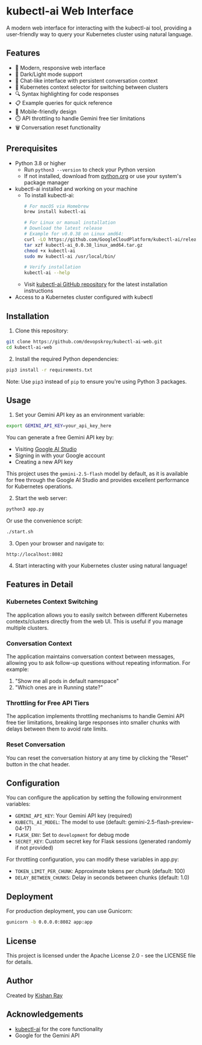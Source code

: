 # kubectl-ai Web Interface

A modern web interface for interacting with the kubectl-ai tool, providing a user-friendly way to query your Kubernetes cluster using natural language.

## Features

- 🚀 Modern, responsive web interface
- 🌙 Dark/Light mode support
- 💬 Chat-like interface with persistent conversation context
- 🔄 Kubernetes context selector for switching between clusters
- 🔍 Syntax highlighting for code responses
- 📋 Example queries for quick reference
- 📱 Mobile-friendly design
- ⏱️ API throttling to handle Gemini free tier limitations
- 🗑️ Conversation reset functionality

## Prerequisites

- Python 3.8 or higher
  - Run `python3 --version` to check your Python version
  - If not installed, download from [python.org](https://www.python.org/downloads/) or use your system's package manager
- kubectl-ai installed and working on your machine
  - To install kubectl-ai:
    ```bash
    # For macOS via Homebrew
    brew install kubectl-ai
    
    # For Linux or manual installation
    # Download the latest release
    # Example for v0.0.38 on Linux amd64:
    curl -LO https://github.com/GoogleCloudPlatform/kubectl-ai/releases/download/v0.0.38/kubectl-ai_0.0.38_linux_amd64.tar.gz
    tar xzf kubectl-ai_0.0.38_linux_amd64.tar.gz
    chmod +x kubectl-ai
    sudo mv kubectl-ai /usr/local/bin/
    
    # Verify installation
    kubectl-ai --help
    ```
  - Visit [kubectl-ai GitHub repository](https://github.com/GoogleCloudPlatform/kubectl-ai) for the latest installation instructions
- Access to a Kubernetes cluster configured with kubectl

## Installation

1. Clone this repository:

```bash
git clone https://github.com/devopskroy/kubectl-ai-web.git
cd kubectl-ai-web
```

2. Install the required Python dependencies:

```bash
pip3 install -r requirements.txt
```
Note: Use `pip3` instead of `pip` to ensure you're using Python 3 packages.

## Usage

1. Set your Gemini API key as an environment variable:

```bash
export GEMINI_API_KEY=your_api_key_here
```

You can generate a free Gemini API key by:
- Visiting [Google AI Studio](https://aistudio.google.com/apikey)
- Signing in with your Google account
- Creating a new API key

This project uses the `gemini-2.5-flash` model by default, as it is available for free through the Google AI Studio and provides excellent performance for Kubernetes operations.

2. Start the web server:

```bash
python3 app.py
```

Or use the convenience script:

```bash
./start.sh
```

3. Open your browser and navigate to:

```
http://localhost:8082
```

4. Start interacting with your Kubernetes cluster using natural language!

## Features in Detail

### Kubernetes Context Switching
The application allows you to easily switch between different Kubernetes contexts/clusters directly from the web UI. This is useful if you manage multiple clusters.

### Conversation Context
The application maintains conversation context between messages, allowing you to ask follow-up questions without repeating information. For example:
1. "Show me all pods in default namespace"
2. "Which ones are in Running state?"

### Throttling for Free API Tiers
The application implements throttling mechanisms to handle Gemini API free tier limitations, breaking large responses into smaller chunks with delays between them to avoid rate limits.

### Reset Conversation
You can reset the conversation history at any time by clicking the "Reset" button in the chat header.

## Configuration

You can configure the application by setting the following environment variables:

- `GEMINI_API_KEY`: Your Gemini API key (required)
- `KUBECTL_AI_MODEL`: The model to use (default: gemini-2.5-flash-preview-04-17)
- `FLASK_ENV`: Set to `development` for debug mode
- `SECRET_KEY`: Custom secret key for Flask sessions (generated randomly if not provided)

For throttling configuration, you can modify these variables in app.py:
- `TOKEN_LIMIT_PER_CHUNK`: Approximate tokens per chunk (default: 100)
- `DELAY_BETWEEN_CHUNKS`: Delay in seconds between chunks (default: 1.0)

## Deployment

For production deployment, you can use Gunicorn:

```bash
gunicorn -b 0.0.0.0:8082 app:app
```

## License

This project is licensed under the Apache License 2.0 - see the LICENSE file for details.

## Author

Created by [Kishan Ray](https://github.com/devopskroy)

## Acknowledgements

- [kubectl-ai](https://github.com/GoogleCloudPlatform/kubectl-ai) for the core functionality
- Google for the Gemini API 